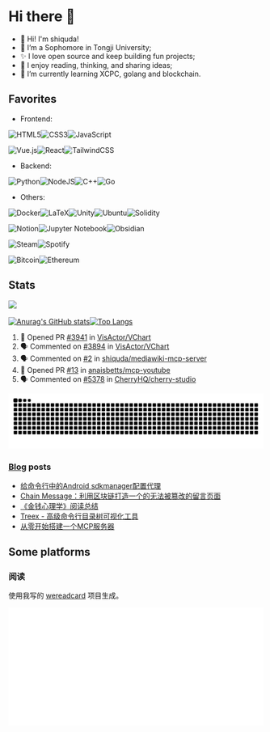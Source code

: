 # Hi there 👋

- 👋 Hi! I'm shiquda!
- 📖 I’m a Sophomore in Tongji University;
- ✨ I love open source and keep building fun projects;
- 🤔 I enjoy reading, thinking, and sharing ideas;
- 🌱 I’m currently learning XCPC, golang and blockchain.

## Favorites

- Frontend:

![HTML5](https://img.shields.io/badge/html5-%23E34F26.svg?style=for-the-badge&logo=html5&logoColor=white)![CSS3](https://img.shields.io/badge/css3-%231572B6.svg?style=for-the-badge&logo=css3&logoColor=white)![JavaScript](https://img.shields.io/badge/javascript-%23323330.svg?style=for-the-badge&logo=javascript&logoColor=%23F7DF1E)

![Vue.js](https://img.shields.io/badge/vuejs-%2335495e.svg?style=for-the-badge&logo=vuedotjs&logoColor=%234FC08D)![React](https://img.shields.io/badge/react-%2320232a.svg?style=for-the-badge&logo=react&logoColor=%2361DAFB)![TailwindCSS](https://img.shields.io/badge/tailwindcss-%2338B2AC.svg?style=for-the-badge&logo=tailwind-css&logoColor=white)

- Backend:

![Python](https://img.shields.io/badge/python-%233776AB.svg?style=for-the-badge&logo=python&logoColor=white)![NodeJS](https://img.shields.io/badge/node.js-6DA55F?style=for-the-badge&logo=node.js&logoColor=white)![C++](https://img.shields.io/badge/c++-%2300599C.svg?style=for-the-badge&logo=c%2B%2B&logoColor=white)![Go](https://img.shields.io/badge/go-%2300ADD8.svg?style=for-the-badge&logo=go&logoColor=white)

- Others:

![Docker](https://img.shields.io/badge/docker-%230db7ed.svg?style=for-the-badge&logo=docker&logoColor=white)![LaTeX](https://img.shields.io/badge/latex-%23008080.svg?style=for-the-badge&logo=latex&logoColor=white)![Unity](https://img.shields.io/badge/unity-%23000000.svg?style=for-the-badge&logo=unity&logoColor=white)![Ubuntu](https://img.shields.io/badge/Ubuntu-E95420?style=for-the-badge&logo=ubuntu&logoColor=white)![Solidity](https://img.shields.io/badge/Solidity-%23363636.svg?style=for-the-badge&logo=solidity&logoColor=white)

![Notion](https://img.shields.io/badge/Notion-%23000000.svg?style=for-the-badge&logo=notion&logoColor=white)![Jupyter Notebook](https://img.shields.io/badge/jupyter-%23FA0F00.svg?style=for-the-badge&logo=jupyter&logoColor=white)![Obsidian](https://img.shields.io/badge/Obsidian-%23483699.svg?style=for-the-badge&logo=obsidian&logoColor=white)

![Steam](https://img.shields.io/badge/steam-%23000000.svg?style=for-the-badge&logo=steam&logoColor=white)![Spotify](https://img.shields.io/badge/Spotify-1ED760?style=for-the-badge&logo=spotify&logoColor=white)

![Bitcoin](https://img.shields.io/badge/bitcoin-F7931A?style=for-the-badge&logo=bitcoin&logoColor=white)![Ethereum](https://img.shields.io/badge/Ethereum-007EC6?style=for-the-badge&logo=Ethereum&logoColor=white)

## Stats

![](https://komarev.com/ghpvc/?username=shiquda)

[![Anurag's GitHub stats](https://github-readme-stats.vercel.app/api?username=shiquda&theme=vue-dark&show_icons=true)](https://github.com/anuraghazra/github-readme-stats)[![Top Langs](https://github-readme-stats.vercel.app/api/top-langs/?username=shiquda&theme=vue-dark&show_icons=true&hide=SCSS,CSS,Jupyter%20Notebook&layout=compact)](https://github.com/anuraghazra/github-readme-stats)

<!--START_SECTION:activity-->
1. 💪 Opened PR [#3941](https://github.com/VisActor/VChart/pull/3941) in [VisActor/VChart](https://github.com/VisActor/VChart)
2. 🗣 Commented on [#3894](https://github.com/VisActor/VChart/issues/3894#issuecomment-2857142136) in [VisActor/VChart](https://github.com/VisActor/VChart)
3. 🗣 Commented on [#2](https://github.com/shiquda/mediawiki-mcp-server/issues/2#issuecomment-2855011783) in [shiquda/mediawiki-mcp-server](https://github.com/shiquda/mediawiki-mcp-server)
4. 💪 Opened PR [#13](https://github.com/anaisbetts/mcp-youtube/pull/13) in [anaisbetts/mcp-youtube](https://github.com/anaisbetts/mcp-youtube)
5. 🗣 Commented on [#5378](https://github.com/CherryHQ/cherry-studio/pull/5378#issuecomment-2849266011) in [CherryHQ/cherry-studio](https://github.com/CherryHQ/cherry-studio)
<!--END_SECTION:activity-->

<picture>
  <source media="(prefers-color-scheme: dark)" srcset="https://raw.githubusercontent.com/shiquda/shiquda/output/github-contribution-grid-snake-dark.svg">
  <source media="(prefers-color-scheme: light)" srcset="https://raw.githubusercontent.com/shiquda/shiquda/output/github-contribution-grid-snake.svg">
  <img alt="github contribution grid snake animation" src="https://raw.githubusercontent.com/shiquda/shiquda/output/github-contribution-grid-snake.svg">
</picture>

### [Blog](https://shiquda.link/) posts
<!-- BLOG-POST-LIST:START -->
- [给命令行中的Android sdkmanager配置代理](https://shiquda.link/command-line-android-sdkmanager-proxy/)
- [Chain Message：利用区块链打造一个的无法被篡改的留言页面](https://shiquda.link/chain-message-immutable-message-board/)
- [《金钱心理学》阅读总结](https://shiquda.link/the-psychology-of-money-summary/)
- [Treex - 高级命令行目录树可视化工具](https://shiquda.link/treex-an-advanced-cli-directory-tree-visualization/)
- [从零开始搭建一个MCP服务器](https://shiquda.link/build-a-mcp-server-with-python-from-scratch/)
<!-- BLOG-POST-LIST:END -->

## Some platforms

### 阅读

使用我写的 [wereadcard](https://github.com/shiquda/wereadcard) 项目生成。

![Weread Card](https://github.com/shiquda/wereadcard/raw/main/output/recent_read.svg)

<!--
**shiquda/shiquda** is a ✨ _special_ ✨ repository because its `README.md` (this file) appears on your GitHub profile.

Here are some ideas to get you started:

- 🔭 I’m currently working on ...
- 🌱 I’m currently learning ...
- 👯 I’m looking to collaborate on ...
- 🤔 I’m looking for help with ...
- 💬 Ask me about ...
- 📫 How to reach me: ...
- 😄 Pronouns: ...
- ⚡ Fun fact: ...
-->
